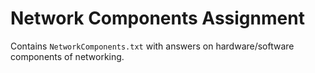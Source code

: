 # Network Components Assignment

Contains `NetworkComponents.txt` with answers on hardware/software components of networking.